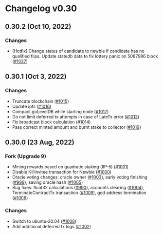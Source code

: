 # Changelog v0.30

## 0.30.2 (Oct 10, 2022)

### Changes

- [Hotfix] Change status of candidate to newbie if candidate has no qualified flips. Update statedb data to fix lottery panic on
  5087986 block ([#1037])

[#1037]: https://github.com/idena-network/idena-go/pull/1037

## 0.30.1 (Oct 3, 2022)

### Changes

- Truncate blockchain ([#1015])
- Update ipfs ([#1016])
- Compact goLevelDB while starting node ([#1017])
- Do not limit deferred tx attempts in case of LateTx error ([#1013])
- Fix broadcast block calculation ([#1014])
- Pass correct minted amount and burnt stake to collector ([#1019])

[#1013]: https://github.com/idena-network/idena-go/pull/1013

[#1014]: https://github.com/idena-network/idena-go/pull/1014

[#1017]: https://github.com/idena-network/idena-go/pull/1017

[#1015]: https://github.com/idena-network/idena-go/pull/1015

[#1016]: https://github.com/idena-network/idena-go/pull/1016

[#1019]: https://github.com/idena-network/idena-go/pull/1019

## 0.30.0 (23 Aug, 2022)

### Fork (Upgrade 9)

- Mining rewards based on quadratic staking (IIP-5) ([#1001])
- Disable KillInvitee transaction for Newbie ([#1000])
- Oracle voting changes: oracle owner ([#1003]), early voting finishing ([#999]), saving oracle hash ([#1005])
- Bug fixes: float32 calculations ([#990]), accounts clearing ([#1004]), TerminateContractTx transaction ([#1009]), god
  address termination ([#1006])

### Changes

- Switch to ubuntu-20.04 ([#1008])
- Add additional deferred tx logs ([#1002])

[#1001]: https://github.com/idena-network/idena-go/pull/1001

[#1000]: https://github.com/idena-network/idena-go/pull/1000

[#1003]: https://github.com/idena-network/idena-go/pull/1003

[#999]: https://github.com/idena-network/idena-go/pull/999

[#1005]: https://github.com/idena-network/idena-go/pull/1005

[#990]: https://github.com/idena-network/idena-go/pull/990

[#1004]: https://github.com/idena-network/idena-go/pull/1004

[#1009]: https://github.com/idena-network/idena-go/pull/1009

[#1006]: https://github.com/idena-network/idena-go/pull/1006

[#1008]: https://github.com/idena-network/idena-go/pull/1008

[#1002]: https://github.com/idena-network/idena-go/pull/1002

